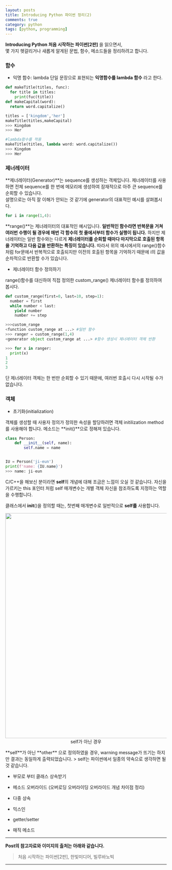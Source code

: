 ```yaml
---
layout: posts
title: Introducing Python 파이썬 정리(2)
comments: true
category: python
tags: [python, programming]
---
```


**Introducing Python 처음 시작하는 파이썬[2판]** 을 읽으면서,  
몇 가지 헷갈리거나 새롭게 알게된 문법, 함수, 메소드들을 정리하려고 합니다.

### 함수

- 익명 함수: lambda
  단일 문장으로 표현되는 **익명함수를 lambda 함수** 라고 한다.

```python
def makeTitle(titles, func):
  for title in titles:
    print(fuc(title))
def makeCapital(word):
  return word.capitalize()

titles = ['kingdom','her']
makeTitle(titles,makeCapital)
>>> Kingdom
>>> Her

#lambda함수를 적용
makeTitle(titles, lambda word: word.capitalize())
>>> Kingdom
>>> Her
```

### 제너레이터

**제너레이터(Generator)**는 sequence를 생성하는 객체입니다. 제너레이터를 사용하면 전체 sequence를 한 번에 메모리에 생성하여 잠재적으로 아주 큰 sequence를 순회할 수 있습니다.  
설명으로는 아직 잘 이해가 안되는 것 같기에 generator의 대표적인 예시를 살펴봅시다.

```python
for i in range(1,4):
```

**range()**는 제너레이터의 대표적인 예시입니다. **일반적인 함수라면 반복문을 거쳐 여러번 수행이 될 경우에 매번 각 함수의 첫 줄에서부터 함수가 실행이 됩니다.** 하지만 제너레이터는 일반 함수와는 다르게 **제너레이터를 순회할 때마다 마지막으로 호출된 항목을 기억하고 다음 값을 반환하는 특징이 있습니다.** 따라서 위의 예시에서의 range()함수 처럼 for문에서 반복적으로 호출되지만 이전의 호출된 항목을 기억하기 때문에 i의 값을 순차적으로 반환할 수가 있습니다.

- 제너레이터 함수 정의하기

range()함수를 대신하여 직접 정의한 custom_range() 제너레이터 함수를 정의하여 봅시다.

```python
def custom_range(first=0, last=10, step=1):
  number = first
  while number < last:
    yield number
    number += step

>>>custom_range
<function custom_range at ...> #일반 함수
>>> ranger = custom_range(1,4)
<generator object custom_range at ...> #함수 생성시 제너레이터 객체 반환

>>> for x in ranger:
  print(x)
1
2
3
```

단 제너레이터 객체는 한 번만 순회할 수 있기 때문에, 여러번 호출시 다시 시작될 수가 없습니다.

### 객체

- 초기화(initialization)

객체를 생성할 때 사용자 정의가 정의한 속성을 할당하려면 객체 initilization method를 사용해야 합니다. 메소드는 **init()**으로 정해져 있습니다.

```python
class Person:
    def __init__(self, name):
        self.name = name


IU = Person('ji-eun')
print(f'name: {IU.name}')
>>> name: ji-eun

```

C/C++을 해보신 분이라면 **self**의 개념에 대해 조금은 느낌이 오실 것 같습니다. 자신을 가르키는 this 포인터 처럼 self 매개변수는 개별 객체 자신을 참조하도록 지정하는 역할을 수행합니다.

클래스에서 **init**()을 정의할 때는, 첫번째 매개변수로 일반적으로 **self를** 사용합니다.

<p align="center">
  <img src="https://user-images.githubusercontent.com/80669616/125079699-e26c5e80-e0fe-11eb-88ac-aa7362b0ea6c.png" width="700"><br>self가 아닌 경우
</p>
**self**가 아닌 **other** 으로 정의하였을 경우, warning message가 뜨기는 하지만 결과는 동일하게 출력되었습니다.
> self는 파이썬에서 일종의 약속으로 생각하면 될 것 같습니다.

- 부모로 부터 클래스 상속받기

- 메소드 오버라이드 (오버로딩 오버라이딩 오버라이드 개념 차이점 정리)

- 다중 상속

- 믹스인

- getter/setter

- 매직 메소드

---

**Post의 참고자료와 이미지의 출처는 아래와 같습니다.**

> 처음 시작하는 파이썬[2판], 한빛미디어, 빌루바노빅

---
